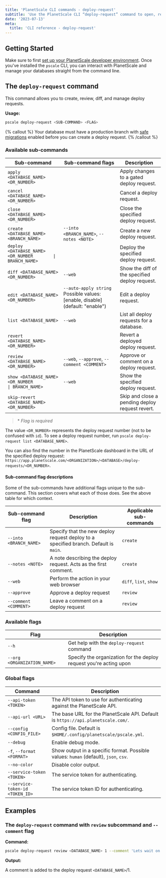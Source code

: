 ```yaml
---
title: 'PlanetScale CLI commands - deploy-request'
subtitle: 'Use the PlanetScale CLI “deploy-request” command to open, review, diff, and manage deploy requests from your terminal.'
date: '2023-07-13'
meta:
  title: 'CLI reference - deploy-request'
---
```


## Getting Started

Make sure to first [set up your PlanetScale developer environment](/docs/concepts/planetscale-environment-setup). Once you've installed the `pscale` CLI, you can interact with PlanetScale and manage your databases straight from the command line.

## The `deploy-request` command

This command allows you to create, review, diff, and manage deploy requests.

**Usage:**

```bash
pscale deploy-request <SUB-COMMAND> <FLAG>
```

{% callout %}
Your database must have a production branch with [safe migrations](/docs/concepts/safe-migrations) enabled before you can create a deploy request.
{% /callout %}

### Available sub-commands

| **Sub-command**                                            | **Sub-command flags**                                                        | **Description**                                 |
| ---------------------------------------------------------- | ---------------------------------------------------------------------------- | ----------------------------------------------- |
| `apply <DATABASE_NAME> <DR_NUMBER>`                        |                                                                              | Apply changes to a gated deploy request.        |
| `cancel <DATABASE_NAME> <DR_NUMBER>`                       |                                                                              | Cancel a deploy request.                        |
| `close <DATABASE_NAME> <DR_NUMBER>`                        |                                                                              | Close the specified deploy request.             |
| `create <DATABASE_NAME> <BRANCH_NAME>`                     | `--into <BRANCH_NAME>`, `--notes <NOTE>`                                     | Create a new deploy request.                    |
| `deploy <DATABASE_NAME> <DR_NUMBER        \| BRANCH_NAME>` |                                                                              | Deploy the specified deploy request.            |
| `diff <DATABASE_NAME> <DR_NUMBER>`                         | `--web`                                                                      | Show the diff of the specified deploy request.  |
| `edit <DATABASE_NAME> <DR_NUMBER>`                         | `--auto-apply string` Possible values: [enable, disable] (default: "enable") | Edit a deploy request.                          |
| `list <DATABASE_NAME>`                                     | `--web`                                                                      | List all deploy requests for a database.        |
| `revert <DATABASE_NAME> <DR_NUMBER>`                       |                                                                              | Revert a deployed deploy request.               |
| `review <DATABASE_NAME> <DR_NUMBER>`                       | `--web`, `--approve`, `--comment <COMMENT>`                                  | Approve or comment on a deploy request.         |
| `show <DATABASE_NAME> <DR_NUMBER          \| BRANCH_NAME>` | `--web`                                                                      | Show the specified deploy request.              |
| `skip-revert <DATABASE_NAME> <DR_NUMBER>`                  |                                                                              | Skip and close a pending deploy request revert. |

> \* _Flag is required_

The value `<DR_NUMBER>` represents the deploy request number (not to be confused with `id`). To see a deploy request number, run `pscale deploy-request list <DATABASE_NAME>`.

You can also find the number in the PlanetScale dashboard in the URL of the specified deploy request: `https://app.planetscale.com/<ORGANIZATION>/<DATABASE>/deploy-requests/<DR_NUMBER>`.

#### Sub-command flag descriptions

Some of the sub-commands have additional flags unique to the sub-command. This section covers what each of those does. See the above table for which context.

| **Sub-command flag**   | **Description**                                                                      | **Applicable sub-commands** |
| ---------------------- | ------------------------------------------------------------------------------------ | --------------------------- |
| `--into <BRANCH_NAME>` | Specify that the new deploy request deploy to a specified branch. Default is `main`. | `create`                    |
| `--notes <NOTE>`       | A note describing the deploy request. Acts as the first comment.                     | `create`                    |
| `--web`                | Perform the action in your web browser                                               | `diff`, `list`, `show`      |
| `--approve`            | Approve a deploy request                                                             | `review`                    |
| `--comment <COMMENT>`  | Leave a comment on a deploy request                                                  | `review`                    |

### Available flags

| **Flag**                    | **Description**                                                    |
| --------------------------- | ------------------------------------------------------------------ |
| `--h`                       | Get help with the `deploy-request` command                         |
| `--org <ORGANIZATION_NAME>` | Specify the organization for the deploy request you're acting upon |

### Global flags

| **Command**                     | **Description**                                                                      |
| ------------------------------- | ------------------------------------------------------------------------------------ |
| `--api-token <TOKEN>`           | The API token to use for authenticating against the PlanetScale API.                 |
| `--api-url <URL>`               | The base URL for the PlanetScale API. Default is `https://api.planetscale.com/`.     |
| `--config <CONFIG_FILE>`        | Config file. Default is `$HOME/.config/planetscale/pscale.yml`.                      |
| `--debug`                       | Enable debug mode.                                                                   |
| `-f`, `--format <FORMAT>`       | Show output in a specific format. Possible values: `human` (default), `json`, `csv`. |
| `--no-color`                    | Disable color output.                                                                |
| `--service-token <TOKEN>`       | The service token for authenticating.                                                |
| `--service-token-id <TOKEN_ID>` | The service token ID for authenticating.                                             |

## Examples

### The `deploy-request` command with `review` subcommand and `--comment` flag

**Command:**

```bash
pscale deploy-request review <DATABASE_NAME> 1 --comment 'Lets wait on this.'
```

**Output:**

A comment is added to the deploy request `<DATABASE_NAME>`/1.

